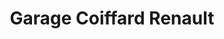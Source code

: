 ---
title: "Garage Coiffard Renault"
url: /bellengreville/garage-coiffard-renault/
shop: réparation de voitures
---
